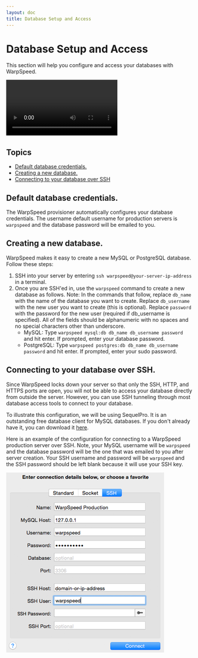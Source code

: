 ```yaml
---
layout: doc
title: Database Setup and Access
---
```


# Database Setup and Access

This section will help you configure and access your databases with WarpSpeed.

<video src="http://warpspeedio.s3.amazonaws.com/ws_db_create_connect.mp4" controls preload="auto" height="auto"></video>

## Topics

- [Default database credentials.](#db-credentials)
- [Creating a new database.](#db-create)
- [Connecting to your database over SSH](#api-key-do)

## <a name="db-credentials"></a> Default database credentials.

The WarpSpeed provisioner automatically configures your database credentials. The username default username for production servers is `warpspeed` and the database password will be emailed to you.

## <a name="db-new"></a> Creating a new database.

WarpSpeed makes it easy to create a new MySQL or PostgreSQL database. Follow these steps:

1. SSH into your server by entering `ssh warpspeed@your-server-ip-address` in a terminal.
1. Once you are SSH'ed in, use the `warpspeed` command to create a new database as follows. Note: In the commands that follow, replace `db_name` with the name of the database you want to create. Replace `db_username` with the new user you want to create (this is optional). Replace `password` with the password for the new user (required if db_username is specified). All of the fields should be alphanumeric with no spaces and no special characters other than underscore.
	- MySQL: Type `warpspeed mysql:db db_name db_username password` and hit enter. If prompted, enter your database password.
	- PostgreSQL: Type `warpspeed postgres:db db_name db_username password` and hit enter. If prompted, enter your sudo password.

## <a name="db-create"></a> Connecting to your database over SSH.

Since WarpSpeed locks down your server so that only the SSH, HTTP, and HTTPS ports are open, you will not be able to access your database directly from outside the server. However, you can use SSH tunneling through most database access tools to connect to your database.

To illustrate this configuration, we will be using SequelPro. It is an outstanding free database client for MySQL databases. If you don't already have it, you can download it [here](http://www.sequelpro.com/).

Here is an example of the configuration for connecting to a WarpSpeed production server over SSH. Note, your MySQL username will be `warpspeed` and the database password will be the one that was emailed to you after server creation. Your SSH username and password will be `warpspeed` and the SSH password should be left blank because it will use your SSH key.

![](/v1/img/sequel_pro_production.png)
